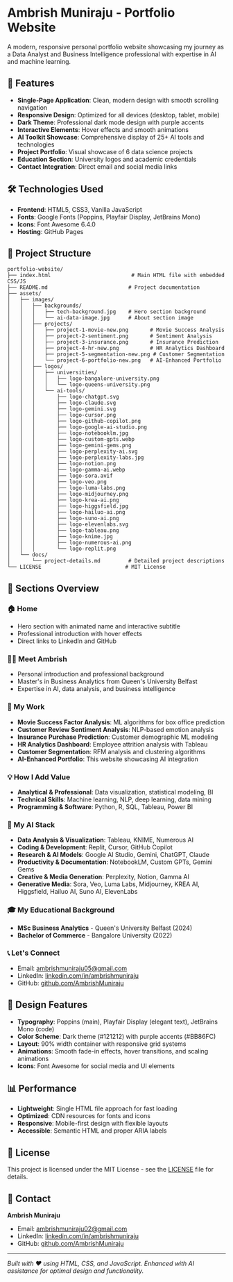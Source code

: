 # Ambrish Muniraju - Portfolio Website

A modern, responsive personal portfolio website showcasing my journey as a Data Analyst and Business Intelligence professional with expertise in AI and machine learning.

## 🌟 Features

- **Single-Page Application**: Clean, modern design with smooth scrolling navigation
- **Responsive Design**: Optimized for all devices (desktop, tablet, mobile)
- **Dark Theme**: Professional dark mode design with purple accents
- **Interactive Elements**: Hover effects and smooth animations
- **AI Toolkit Showcase**: Comprehensive display of 25+ AI tools and technologies
- **Project Portfolio**: Visual showcase of 6 data science projects
- **Education Section**: University logos and academic credentials
- **Contact Integration**: Direct email and social media links

## 🛠️ Technologies Used

- **Frontend**: HTML5, CSS3, Vanilla JavaScript
- **Fonts**: Google Fonts (Poppins, Playfair Display, JetBrains Mono)
- **Icons**: Font Awesome 6.4.0
- **Hosting**: GitHub Pages

## 📂 Project Structure

```
portfolio-website/
├── index.html                          # Main HTML file with embedded CSS/JS
├── README.md                          # Project documentation
├── assets/
│   ├── images/
│   │   ├── backgrounds/
│   │   │   ├── tech-background.jpg    # Hero section background
│   │   │   └── ai-data-image.jpg      # About section image
│   │   ├── projects/
│   │   │   ├── project-1-movie-new.png       # Movie Success Analysis
│   │   │   ├── project-2-sentiment.png       # Sentiment Analysis
│   │   │   ├── project-3-insurance.png       # Insurance Prediction
│   │   │   ├── project-4-hr-new.png          # HR Analytics Dashboard
│   │   │   ├── project-5-segmentation-new.png # Customer Segmentation
│   │   │   └── project-6-portfolio-new.png   # AI-Enhanced Portfolio
│   │   ├── logos/
│   │   │   ├── universities/
│   │   │   │   ├── logo-bangalore-university.png
│   │   │   │   └── logo-queens-university.png
│   │   │   └── ai-tools/
│   │   │       ├── logo-chatgpt.svg
│   │   │       ├── logo-claude.svg
│   │   │       ├── logo-gemini.svg
│   │   │       ├── logo-cursor.png
│   │   │       ├── logo-github-copilot.png
│   │   │       ├── logo-google-ai-studio.png
│   │   │       ├── logo-notebooklm.jpg
│   │   │       ├── logo-custom-gpts.webp
│   │   │       ├── logo-gemini-gems.png
│   │   │       ├── logo-perplexity-ai.svg
│   │   │       ├── logo-perplexity-labs.jpg
│   │   │       ├── logo-notion.png
│   │   │       ├── logo-gamma-ai.webp
│   │   │       ├── logo-sora.avif
│   │   │       ├── logo-veo.png
│   │   │       ├── logo-luma-labs.png
│   │   │       ├── logo-midjourney.png
│   │   │       ├── logo-krea-ai.png
│   │   │       ├── logo-higgsfield.jpg
│   │   │       ├── logo-hailuo-ai.png
│   │   │       ├── logo-suno-ai.png
│   │   │       ├── logo-elevenlabs.svg
│   │   │       ├── logo-tableau.png
│   │   │       ├── logo-knime.jpg
│   │   │       ├── logo-numerous-ai.png
│   │   │       └── logo-replit.png
│   └── docs/
│       └── project-details.md         # Detailed project descriptions
└── LICENSE                           # MIT License
```

## 📱 Sections Overview

### 🏠 Home
- Hero section with animated name and interactive subtitle
- Professional introduction with hover effects
- Direct links to LinkedIn and GitHub

### 👨‍💼 Meet Ambrish
- Personal introduction and professional background
- Master's in Business Analytics from Queen's University Belfast
- Expertise in AI, data analysis, and business intelligence

### 💼 My Work
- **Movie Success Factor Analysis**: ML algorithms for box office prediction
- **Customer Review Sentiment Analysis**: NLP-based emotion analysis
- **Insurance Purchase Prediction**: Customer demographic ML modeling
- **HR Analytics Dashboard**: Employee attrition analysis with Tableau
- **Customer Segmentation**: RFM analysis and clustering algorithms
- **AI-Enhanced Portfolio**: This website showcasing AI integration

### 💡 How I Add Value
- **Analytical & Professional**: Data visualization, statistical modeling, BI
- **Technical Skills**: Machine learning, NLP, deep learning, data mining
- **Programming & Software**: Python, R, SQL, Tableau, Power BI

### 🤖 My AI Stack
- **Data Analysis & Visualization**: Tableau, KNIME, Numerous AI
- **Coding & Development**: Replit, Cursor, GitHub Copilot
- **Research & AI Models**: Google AI Studio, Gemini, ChatGPT, Claude
- **Productivity & Documentation**: NotebookLM, Custom GPTs, Gemini Gems
- **Creative & Media Generation**: Perplexity, Notion, Gamma AI
- **Generative Media**: Sora, Veo, Luma Labs, Midjourney, KREA AI, Higgsfield, Hailuo AI, Suno AI, ElevenLabs

### 🎓 My Educational Background
- **MSc Business Analytics** - Queen's University Belfast (2024)
- **Bachelor of Commerce** - Bangalore University (2022)

### 📞 Let's Connect
- Email: ambrishmuniraju05@gmail.com
- LinkedIn: [linkedin.com/in/ambrishmuniraju](https://www.linkedin.com/in/ambrishmuniraju/)
- GitHub: [github.com/AmbrishMuniraju](https://github.com/AmbrishMuniraju)

## 🎨 Design Features

- **Typography**: Poppins (main), Playfair Display (elegant text), JetBrains Mono (code)
- **Color Scheme**: Dark theme (#121212) with purple accents (#BB86FC)
- **Layout**: 90% width container with responsive grid systems
- **Animations**: Smooth fade-in effects, hover transitions, and scaling animations
- **Icons**: Font Awesome for social media and UI elements

## 📊 Performance

- **Lightweight**: Single HTML file approach for fast loading
- **Optimized**: CDN resources for fonts and icons
- **Responsive**: Mobile-first design with flexible layouts
- **Accessible**: Semantic HTML and proper ARIA labels

## 📝 License

This project is licensed under the MIT License - see the [LICENSE](LICENSE) file for details.

## 📧 Contact

**Ambrish Muniraju**
- Email: ambrishmuniraju02@gmail.com
- LinkedIn: [linkedin.com/in/ambrishmuniraju](https://www.linkedin.com/in/ambrishmuniraju/)
- GitHub: [github.com/AmbrishMuniraju](https://github.com/AmbrishMuniraju)

---

*Built with ❤️ using HTML, CSS, and JavaScript. Enhanced with AI assistance for optimal design and functionality.*
